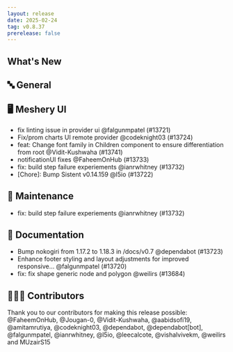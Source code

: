 ```yaml
---
layout: release
date: 2025-02-24
tag: v0.8.37
prerelease: false
---
```


## What's New
## 🔤 General
## 🖥 Meshery UI

- fix linting issue in provider ui @falgunmpatel (#13721)
- Fix/prom charts UI remote provider @codeknight03 (#13724)
- feat: Change font family in Children component to ensure differentiation from root @Vidit-Kushwaha (#13741)
- notificationUI fixes @FaheemOnHub (#13733)
- fix: build step failure experiements @ianrwhitney (#13732)
- \[Chore\]: Bump Sistent v0.14.159 @l5io (#13722)

## 🧰 Maintenance

- fix: build step failure experiements @ianrwhitney (#13732)

## 📖 Documentation

- Bump nokogiri from 1.17.2 to 1.18.3 in /docs/v0.7 @dependabot (#13723)
- Enhance footer styling and layout adjustments for improved responsive… @falgunmpatel (#13720)
- fix: fix shape generic node and polygon @weilirs (#13684)

## 👨🏽‍💻 Contributors

Thank you to our contributors for making this release possible:
@FaheemOnHub, @Jougan-0, @Vidit-Kushwaha, @aabidsofi19, @amitamrutiya, @codeknight03, @dependabot, @dependabot\[bot\], @falgunmpatel, @ianrwhitney, @l5io, @leecalcote, @vishalvivekm, @weilirs and MUzairS15

